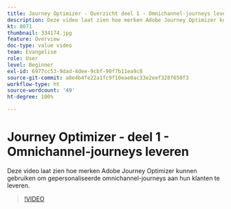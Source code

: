 ```yaml
---
title: Journey Optimizer - Overzicht deel 1 - Omnichannel-journeys leveren
description: Deze video laat zien hoe merken Adobe Journey Optimizer kunnen gebruiken om gepersonaliseerde omnichannel-journeys aan hun klanten te leveren.
kt: 8071
thumbnail: 334174.jpg
feature: Overview
doc-type: value video
team: Evangelism
role: User
level: Beginner
exl-id: 6977cc53-9dad-4dee-9cbf-90f7b11ea9c8
source-git-commit: a8e4b4fe22a1fc9f10eae0ac33e2eef328f650f3
workflow-type: ht
source-wordcount: '49'
ht-degree: 100%

---
```


# Journey Optimizer - deel 1 - Omnichannel-journeys leveren

Deze video laat zien hoe merken Adobe Journey Optimizer kunnen gebruiken om gepersonaliseerde omnichannel-journeys aan hun klanten te leveren.

>[!VIDEO](https://video.tv.adobe.com/v/334174?quality=12)
